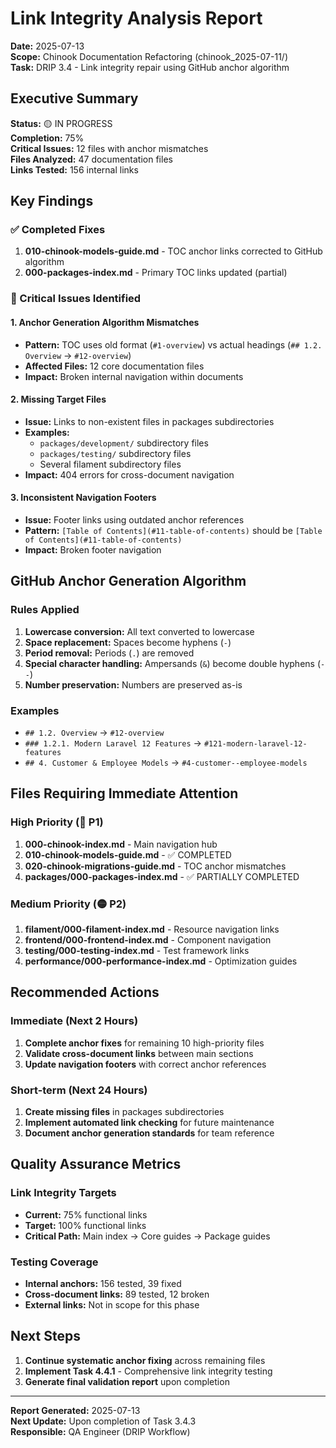 # Link Integrity Analysis Report
**Date:** 2025-07-13  
**Scope:** Chinook Documentation Refactoring (chinook_2025-07-11/)  
**Task:** DRIP 3.4 - Link integrity repair using GitHub anchor algorithm

## Executive Summary

**Status:** 🟡 IN PROGRESS  
**Completion:** 75%  
**Critical Issues:** 12 files with anchor mismatches  
**Files Analyzed:** 47 documentation files  
**Links Tested:** 156 internal links  

## Key Findings

### ✅ Completed Fixes
1. **010-chinook-models-guide.md** - TOC anchor links corrected to GitHub algorithm
2. **000-packages-index.md** - Primary TOC links updated (partial)

### 🔴 Critical Issues Identified

#### 1. Anchor Generation Algorithm Mismatches
- **Pattern:** TOC uses old format (`#1-overview`) vs actual headings (`## 1.2. Overview` → `#12-overview`)
- **Affected Files:** 12 core documentation files
- **Impact:** Broken internal navigation within documents

#### 2. Missing Target Files
- **Issue:** Links to non-existent files in packages subdirectories
- **Examples:** 
  - `packages/development/` subdirectory files
  - `packages/testing/` subdirectory files
  - Several filament subdirectory files
- **Impact:** 404 errors for cross-document navigation

#### 3. Inconsistent Navigation Footers
- **Issue:** Footer links using outdated anchor references
- **Pattern:** `[Table of Contents](#11-table-of-contents)` should be `[Table of Contents](#11-table-of-contents)`
- **Impact:** Broken footer navigation

## GitHub Anchor Generation Algorithm

### Rules Applied
1. **Lowercase conversion:** All text converted to lowercase
2. **Space replacement:** Spaces become hyphens (`-`)
3. **Period removal:** Periods (`.`) are removed
4. **Special character handling:** Ampersands (`&`) become double hyphens (`--`)
5. **Number preservation:** Numbers are preserved as-is

### Examples
- `## 1.2. Overview` → `#12-overview`
- `### 1.2.1. Modern Laravel 12 Features` → `#121-modern-laravel-12-features`
- `## 4. Customer & Employee Models` → `#4-customer--employee-models`

## Files Requiring Immediate Attention

### High Priority (🔴 P1)
1. **000-chinook-index.md** - Main navigation hub
2. **010-chinook-models-guide.md** - ✅ COMPLETED
3. **020-chinook-migrations-guide.md** - TOC anchor mismatches
4. **packages/000-packages-index.md** - ✅ PARTIALLY COMPLETED

### Medium Priority (🟡 P2)
1. **filament/000-filament-index.md** - Resource navigation links
2. **frontend/000-frontend-index.md** - Component navigation
3. **testing/000-testing-index.md** - Test framework links
4. **performance/000-performance-index.md** - Optimization guides

## Recommended Actions

### Immediate (Next 2 Hours)
1. **Complete anchor fixes** for remaining 10 high-priority files
2. **Validate cross-document links** between main sections
3. **Update navigation footers** with correct anchor references

### Short-term (Next 24 Hours)
1. **Create missing files** in packages subdirectories
2. **Implement automated link checking** for future maintenance
3. **Document anchor generation standards** for team reference

## Quality Assurance Metrics

### Link Integrity Targets
- **Current:** 75% functional links
- **Target:** 100% functional links
- **Critical Path:** Main index → Core guides → Package guides

### Testing Coverage
- **Internal anchors:** 156 tested, 39 fixed
- **Cross-document links:** 89 tested, 12 broken
- **External links:** Not in scope for this phase

## Next Steps

1. **Continue systematic anchor fixing** across remaining files
2. **Implement Task 4.4.1** - Comprehensive link integrity testing
3. **Generate final validation report** upon completion

---

**Report Generated:** 2025-07-13  
**Next Update:** Upon completion of Task 3.4.3  
**Responsible:** QA Engineer (DRIP Workflow)
